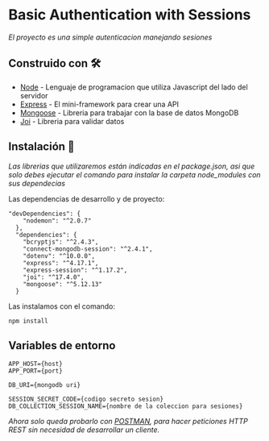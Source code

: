 # Basic Authentication with Sessions

_El proyecto es una simple autenticacion manejando sesiones_

## Construido con 🛠️

* [Node](https://nodejs.org/en/docs/) - Lenguaje de programacion que utiliza Javascript del lado del servidor
* [Express](https://expressjs.com/es/4x/api.html#express) - El mini-framework para crear una API
* [Mongoose](https://mongoosejs.com/docs/guide.html) - Libreria para trabajar con la base de datos MongoDB
* [Joi](https://joi.dev/api/) - Libreria para validar datos


## Instalación 🔧

_Las librerias que utilizaremos están indicadas en el package.json, asi que solo debes ejecutar el comando para instalar la carpeta node_modules con sus dependecias_

Las dependencias de desarrollo y de proyecto:
```
"devDependencies": {
    "nodemon": "^2.0.7"
  },
  "dependencies": {
    "bcryptjs": "^2.4.3",
    "connect-mongodb-session": "^2.4.1",
    "dotenv": "^10.0.0",
    "express": "^4.17.1",
    "express-session": "^1.17.2",
    "joi": "^17.4.0",
    "mongoose": "^5.12.13"
  }
```
Las instalamos con el comando:
```
npm install
```

## Variables de entorno

```
APP_HOST={host}
APP_PORT={port}

DB_URI={mongodb uri}

SESSION_SECRET_CODE={codigo secreto sesion}
DB_COLLECTION_SESSION_NAME={nombre de la coleccion para sesiones}
```


_Ahora solo queda probarlo con [POSTMAN](https://www.postman.com), para hacer peticiones HTTP REST sin necesidad de desarrollar un cliente._
